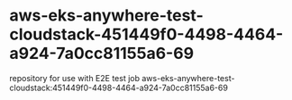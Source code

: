 # aws-eks-anywhere-test-cloudstack-451449f0-4498-4464-a924-7a0cc81155a6-69
repository for use with E2E test job aws-eks-anywhere-test-cloudstack:451449f0-4498-4464-a924-7a0cc81155a6-69
